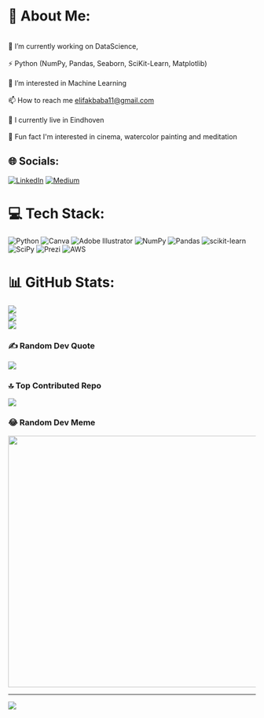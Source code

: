 # 💫 About Me:
<br>🔭 I’m currently working on DataScience,<br><br>⚡ Python (NumPy, Pandas, Seaborn, SciKit-Learn, Matplotlib)<br><br>👀 I’m interested in Machine Learning<br><br>📫 How to reach me elifakbaba11@gmail.com<br><br>🏫 I currently live in Eindhoven<br><br>👯 Fun fact I'm interested in cinema, watercolor painting and meditation


## 🌐 Socials:
[![LinkedIn](https://img.shields.io/badge/LinkedIn-%230077B5.svg?logo=linkedin&logoColor=white)](https://linkedin.com/in/https://www.linkedin.com/in/elif-akbaba-yalcinkaya-762642164/) [![Medium](https://img.shields.io/badge/Medium-12100E?logo=medium&logoColor=white)](https://medium.com/@https://medium.com/@elifakbaba11) 

# 💻 Tech Stack:
![Python](https://img.shields.io/badge/python-3670A0?style=for-the-badge&logo=python&logoColor=ffdd54) ![Canva](https://img.shields.io/badge/Canva-%2300C4CC.svg?style=for-the-badge&logo=Canva&logoColor=white) ![Adobe Illustrator](https://img.shields.io/badge/adobeillustrator-%23FF9A00.svg?style=for-the-badge&logo=adobeillustrator&logoColor=white) ![NumPy](https://img.shields.io/badge/numpy-%23013243.svg?style=for-the-badge&logo=numpy&logoColor=white) ![Pandas](https://img.shields.io/badge/pandas-%23150458.svg?style=for-the-badge&logo=pandas&logoColor=white) ![scikit-learn](https://img.shields.io/badge/scikit--learn-%23F7931E.svg?style=for-the-badge&logo=scikit-learn&logoColor=white) ![SciPy](https://img.shields.io/badge/SciPy-%230C55A5.svg?style=for-the-badge&logo=scipy&logoColor=%white) ![Prezi](https://img.shields.io/badge/Prezi-%23000000.svg?style=for-the-badge&logo=Prezi&logoColor=white) ![AWS](https://img.shields.io/badge/AWS-%23FF9900.svg?style=for-the-badge&logo=amazon-aws&logoColor=white)
# 📊 GitHub Stats:
![](https://github-readme-stats.vercel.app/api?username=elfakbaba&theme=tokyonight&hide_border=false&include_all_commits=false&count_private=false)<br/>
![](https://github-readme-streak-stats.herokuapp.com/?user=elfakbaba&theme=tokyonight&hide_border=false)<br/>
![](https://github-readme-stats.vercel.app/api/top-langs/?username=elfakbaba&theme=tokyonight&hide_border=false&include_all_commits=false&count_private=false&layout=compact)

### ✍️ Random Dev Quote
![](https://quotes-github-readme.vercel.app/api?type=vetical&theme=tokyonight)

### 🔝 Top Contributed Repo
![](https://github-contributor-stats.vercel.app/api?username=elfakbaba&limit=5&theme=tokyonight&combine_all_yearly_contributions=true)

### 😂 Random Dev Meme
<img src="https://rm.up.railway.app/" width="512px"/>

---
[![](https://visitcount.itsvg.in/api?id=elfakbaba&icon=9&color=9)](https://visitcount.itsvg.in)

<!-- Proudly created with GPRM ( https://gprm.itsvg.in ) -->
